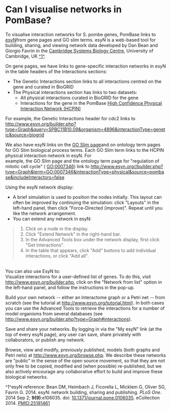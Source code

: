 # Can I visualise networks in PomBase?
<!-- pombase_categories: Tools and Resources -->

To visualise interaction networks for S. pombe genes, PomBase links to
[esyN](http://www.esyn.org/)from gene pages and GO slim terms. esyN is a
web-based tool for building, sharing, and viewing network data developed
by Dan Bean and Giorgio Favrin in the [Cambridge Systems Biology
Centre](http://www.sysbiol.cam.ac.uk), University of Cambridge, UK
[^1^](/faq/can-i-visualise-networks-pombase#esynref).

On gene pages, we have links to gene-specific interaction networks in
esyN in the table headers of the Interactions sections:

-   The Genetic Interactions section links to all interactions centred
    on the gene and curated in BioGRID
-   The Physical interactions section has links to two datasets:
    -   All physical interactions curated in BioGRID for the gene
    -   Interactions for the gene in the PomBase [High Confidence
        Physical Interaction Network
        (HCPIN)](/documentation/high-confidence-physical-interaction-network)

For example, the Genetic Interactions header for cdc2 links to
<http://www.esyn.org/builder.php?type=Graph&query=SPBC11B10.09&organism=4896&interactionType=genetic&source=biogrid>

We also have esyN links on the [GO Slim
page](/browse-curation/fission-yeast-go-slim-terms)and on ontology term
pages for GO Slim biological process terms. Each GO Slim term links to
the HCPIN physical interaction network in esyN. For\
example, the GO Slim page and the ontology term page for "regulation of
mitotic cell cycle" ( [GO:0007346](/spombe/related/GO:0007346)) link to
<http://www.esyn.org//builder.php?type=Graph&term=GO:0007346&interactionType=physical&source=pombase&includeInteractors=false>

Using the esyN network display:

-   A brief simulation is used to position the nodes initially. This
    layout can often be improved by continuing the simulation: click
    "Layouts" in the left-hand panel, then click "Force-Directed
    (improve)". Repeat until you like the network arrangement.
-   You can extend any network in esyN:

> 1.  Click on a node in the display.
> 2.  Click "Extend Network" in the right-hand bar.
> 3.  In the Advanced Tools box under the network display, first click
>     "Get Interactions".
> 4.  In the table that appears, click "Add" buttons to add individual
>     interactions, or click "Add all".

\
You can also use EsyN to:\
Visualize interactions for a user-defined list of genes. To do this,
visit <http://www.esyn.org/builder.php>, click on the "Network from
list" option in the left-hand panel, and follow the instructions in the
pop-up.

Build your own network -- either an Interactome graph or a Petri net --
from scratch (see the tutorial at <http://www.esyn.org/tutorial.html>).
In both cases you can use the Advanced Tools to retrieve the
interactions for a number of model organisms from several databases (see
<http://www.esyn.org/builder.php?type=Graph#interactions>).

Save and share your networks. By logging in via the "My esyN" link (at
the top of every esyN page), any user can save, share privately with
collaborators, or publish any network.

Browse, view and modify, previously published, models (both graphs and
Petri nets) at <http://www.esyn.org/browse.php>. We describe these
networks are "public" in the sense of the open source movement, so that
they are not only free to be copied, modified and (when possible)
re-published, but we also actively encourage any collaborative effort to
build and improve these biological networks.

^1^esyN reference: Bean DM, Heimbach J, Ficorella L,
Micklem G, Oliver SG, Favrin G. 2014. esyN: network building, sharing
and publishing. *PLoS One*. 2014 Sep 2; **9(9)**:e106035. doi:
[10.1371/journal.pone.0106035](http://dx.doi.org/10.1371/journal.pone.0106035).
eCollection 2014.
[PMID:25181461](http://www.ncbi.nlm.nih.gov/pubmed/?term=25181461)


